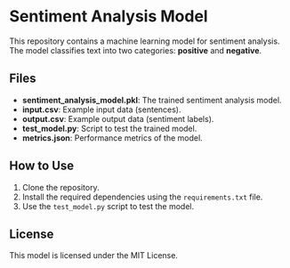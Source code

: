 # Sentiment Analysis Model

This repository contains a machine learning model for sentiment analysis. The model classifies text into two categories: **positive** and **negative**.

## Files

- **sentiment_analysis_model.pkl**: The trained sentiment analysis model.
- **input.csv**: Example input data (sentences).
- **output.csv**: Example output data (sentiment labels).
- **test_model.py**: Script to test the trained model.
- **metrics.json**: Performance metrics of the model.

## How to Use

1. Clone the repository.
2. Install the required dependencies using the `requirements.txt` file.
3. Use the `test_model.py` script to test the model.

## License

This model is licensed under the MIT License.

